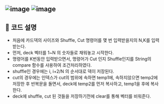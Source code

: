 ![image](https://user-images.githubusercontent.com/100823955/224949620-b93d9546-03c8-4f58-97da-c7149e525236.png)
![image](https://user-images.githubusercontent.com/100823955/224949579-431e58c7-c96f-4944-b9f4-38edfe34c683.png)
------------
## 🎉 코드 설명
+ 처음에 카드덱의 사이즈와 Shuffle, Cut 명령어를 몇 번 입력받을지의 N,K를 입력받는다.
+ 먼저, deck 벡터를 1~N 의 숫자들로 채워놓고 시작한다.
+ 명령어를 K번동안 입력받으면서, 명령어가 Cut 인지 Shuffle인지를 String의 compare 함수를 사용하여
조건처리하였다.
+ shuffle인 경우에는 i, i+2/N 의 순서대로 덱이 저장된다.
+ cut의 경우에는 인덱스가 cut의 범위에 속하면 temp1에, 속하지않으면 temp2에 저장한 후
반복문을 돌면서, deck에 temp2를 먼저 복사하고, temp1을 후에 복사한다.
+ deck에 shuffle, cut 된 것들을 저장하기전에 clear를 통해 벡터를 비워준다.

